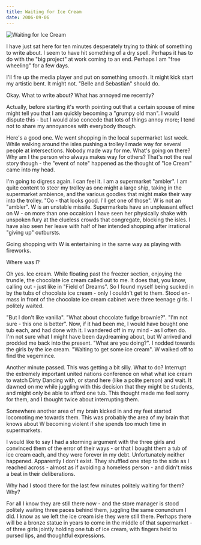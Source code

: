 ```yaml
---
title: Waiting for Ice Cream
date: 2006-09-06
---
```


![Waiting for Ice Cream](https://source.unsplash.com/7QCBakMyDCE/1600x900)

I have just sat here for ten minutes desperately trying to think of something to write about. I seem to have hit something of a dry spell. Perhaps it has to do with the "big project" at work coming to an end. Perhaps I am "free wheeling" for a few days.

I'll fire up the media player and put on something smooth. It might kick start my artistic bent. It might not. "Belle and Sebastian" should do.

Okay. What to write about? What has annoyed me recently?

Actually, before starting it's worth pointing out that a certain spouse of mine might tell you that I am quickly becoming a "grumpy old man". I would dispute this - but I would also concede that lots of things annoy more; I tend not to share my annoyances with everybody though.

Here's a good one. We went shopping in the local supermarket last week. While walking around the isles pushing a trolley I made way for several people at intersections. Nobody made way for me. What's going on there? Why am I the person who always makes way for others? That's not the real story though - the "event of note" happened as the thought of "Ice Cream" came into my head.

I'm going to digress again. I can feel it. I am a supermarket "ambler". I am quite content to steer my trolley as one might a large ship, taking in the supermarket ambience, and the various goodies that might make their way into the trolley. "Oo - that looks good. I'll get one of those". W is not an "ambler". W is an unstable missile. Supermarkets have an unpleasant effect on W - on more than one occaision I have seen her physically shake with unspoken fury at the clueless crowds that congregate, blocking the isles. I have also seen her leave with half of her intended shopping after irrational "giving up" outbursts.

Going shopping with W is entertaining in the same way as playing with fireworks.

Where was I?

Oh yes. Ice cream. While floating past the freezer section, enjoying the trundle, the chocolate ice cream called out to me. It does that, you know, calling out - just like in "Field of Dreams". So I found myself being sucked in by the tubs of chocolate ice cream - only I couldn't get to them. Stood en-mass in front of the chocolate ice cream cabinet were three teenage girls. I politely waited.

"But I don't like vanilla". "What about chocolate fudge brownie?". "I'm not sure - this one is better". Now, if it had been me, I would have bought one tub each, and had done with it. I wandered off in my mind - as I often do. I'm not sure what I might have been daydreaming about, but W arrived and prodded me back into the present. "What are you doing?". I nodded towards the girls by the ice cream. "Waiting to get some ice cream". W walked off to find the vegemince.

Another minute passed. This was getting a bit silly. What to do? Interrupt the extremely important united nations conference on what what ice cream to watch Dirty Dancing with, or stand here (like a polite person) and wait. It dawned on me while juggling with this decision that they might be students, and might only be able to afford one tub. This thought made me feel sorry for them, and I thought twice about interrupting them.

Somewhere another area of my brain kicked in and my feet started locomoting me towards them. This was probably the area of my brain that knows about W becoming violent if she spends too much time in supermarkets.

I would like to say I had a storming argument with the three girls and convinced them of the error of their ways - or that I bought them a tub of ice cream each, and they were forever in my debt. Unfortunately neither happened. Apparently I don't exist. They shuffled one step to the side as I reached across - almost as if avoiding a homeless person - and didn't miss a beat in their deliberations.

Why had I stood there for the last few minutes politely waiting for them? Why?

For all I know they are still there now - and the store manager is stood politely waiting three paces behind them, juggling the same conundrum I did. I know as we left the ice cream isle they were still there. Perhaps there will be a bronze statue in years to come in the middle of that supermarket - of three girls jointly holding one tub of ice cream, with fingers held to pursed lips, and thoughtful expressions.